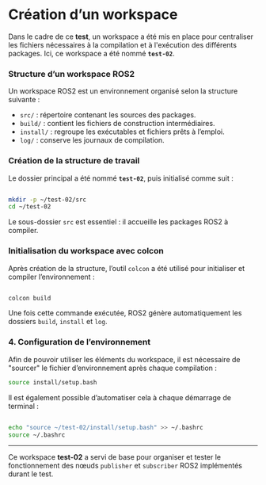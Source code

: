 # Création d’un workspace

Dans le cadre de ce **test**, un workspace a été mis en place pour centraliser les fichiers nécessaires à la compilation et à l'exécution des différents packages. Ici, ce workspace a été nommé **`test-02`**.

### Structure d’un workspace ROS2

Un workspace ROS2 est un environnement organisé selon la structure suivante :

- `src/` : répertoire contenant les sources des packages.
- `build/` : contient les fichiers de construction intermédiaires.
- `install/` : regroupe les exécutables et fichiers prêts à l’emploi.
- `log/` : conserve les journaux de compilation.

### Création de la structure de travail

Le dossier principal a été nommé **`test-02`**, puis initialisé comme suit :

```bash

mkdir -p ~/test-02/src
cd ~/test-02
```

Le sous-dossier `src` est essentiel : il accueille les packages ROS2 à compiler.

### Initialisation du workspace avec colcon

Après création de la structure, l’outil `colcon` a été utilisé pour initialiser et compiler l’environnement :

```bash

colcon build
```

Une fois cette commande exécutée, ROS2 génère automatiquement les dossiers `build`, `install` et `log`.

### 4. Configuration de l’environnement

Afin de pouvoir utiliser les éléments du workspace, il est nécessaire de "sourcer" le fichier d’environnement après chaque compilation :

```bash
source install/setup.bash
```

Il est également possible d’automatiser cela à chaque démarrage de terminal :

```bash

echo "source ~/test-02/install/setup.bash" >> ~/.bashrc
source ~/.bashrc
```

---

Ce workspace **test-02** a servi de base pour organiser et tester le fonctionnement des nœuds `publisher` et `subscriber` ROS2 implémentés durant le test.